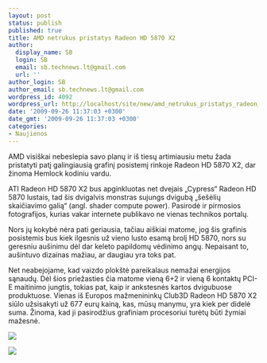 ```yaml
---
layout: post
status: publish
published: true
title: AMD netrukus pristatys Radeon HD 5870 X2
author:
  display_name: SB
  login: SB
  email: sb.technews.lt@gmail.com
  url: ''
author_login: SB
author_email: sb.technews.lt@gmail.com
wordpress_id: 4092
wordpress_url: http://localhost/site/new/amd_netrukus_pristatys_radeon_hd_5870_x2_/
date: '2009-09-26 11:37:03 +0300'
date_gmt: '2009-09-26 11:37:03 +0300'
categories:
- Naujienos
---
```

<p>AMD visiškai nebeslepia savo planų ir iš tiesų artimiausiu metu žada pristatyti patį galingiausią grafinį posistemį rinkoje Radeon HD 5870 X2, dar žinoma Hemlock kodiniu vardu.</p>
<p>ATI Radeon HD 5870 X2 bus apginkluotas net dvejais „Cypress“ Radeon HD 5870 lustais, tad šis dvigalvis monstras sujungs dvigubą „šešėlių skaičiavimo galią“ (angl. shader compute power). Pasirodė ir pirmosios fotografijos, kurias vakar internete publikavo ne vienas technikos portalų.</p>
<p>Nors jų kokybė nėra pati geriausia, tačiau aiškiai matome, jog šis grafinis posistemis bus kiek ilgesnis už vieno lusto esamą brolį HD 5870, nors su geresniu aušinimu dėl dar keleto papildomų vėdinimo angų. Nepaisant to, aušintuvo dizainas mažiau, ar daugiau yra toks pat.</p>
<p>Net neabejojame, kad vaizdo plokštė pareikalaus nemažai energijos sąnaudų. Dėl šios priežasties čia matome vieną 6+2 ir vieną 6 kontaktų PCI-E maitinimo jungtis, tokias pat, kaip ir ankstesnės kartos dvigubuose produktuose. Vienas iš Europos mažmenininkų Club3D Radeon HD 5870 X2 siūlo užsisakyti už 677 eurų kainą, kas, mūsų manymu, yra kiek per didelė suma. Žinoma, kad ji pasirodžius grafiniam procesoriui turėtų būti žymiai mažesnė.</p>
<p><img src="http://www.part.lt/img/c333d993f1a4aed1856b35f870c0f672886.jpg" /></p>
<p><img src="http://www.part.lt/img/7e77669a855cf3689ec97ec67faec33a147.jpg" /></p>

